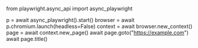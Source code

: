 from playwright.async_api import async_playwright

p = await async_playwright().start()
browser = await p.chromium.launch(headless=False)
context = await browser.new_context()
page = await context.new_page()
await page.goto("https://example.com")
await page.title()
